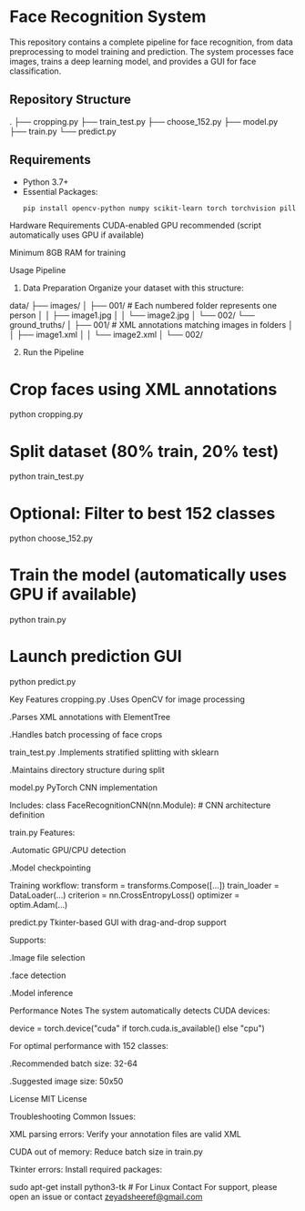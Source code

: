 # Face Recognition System

This repository contains a complete pipeline for face recognition, from data preprocessing to model training and prediction. The system processes face images, trains a deep learning model, and provides a GUI for face classification.

## Repository Structure

.
├── cropping.py
├── train_test.py
├── choose_152.py
├── model.py
├── train.py
└── predict.py


## Requirements

- Python 3.7+
- Essential Packages:
  ```bash
  pip install opencv-python numpy scikit-learn torch torchvision pillow tkinterdnd2

Hardware Requirements
CUDA-enabled GPU recommended (script automatically uses GPU if available)

Minimum 8GB RAM for training

Usage Pipeline
1. Data Preparation
Organize your dataset with this structure:

data/
├── images/
│   ├── 001/               # Each numbered folder represents one person
│   │   ├── image1.jpg
│   │   └── image2.jpg
│   └── 002/
└── ground_truths/
│   ├── 001/               # XML annotations matching images in folders
│   │   ├── image1.xml
│   │   └── image2.xml
│   └── 002/

2. Run the Pipeline

# Crop faces using XML annotations
python cropping.py

# Split dataset (80% train, 20% test)
python train_test.py

# Optional: Filter to best 152 classes
python choose_152.py

# Train the model (automatically uses GPU if available)
python train.py

# Launch prediction GUI
python predict.py

Key Features
cropping.py
.Uses OpenCV for image processing

.Parses XML annotations with ElementTree

.Handles batch processing of face crops

train_test.py
.Implements stratified splitting with sklearn

.Maintains directory structure during split

model.py
PyTorch CNN implementation

Includes:
class FaceRecognitionCNN(nn.Module):
    # CNN architecture definition

train.py
Features:

.Automatic GPU/CPU detection

.Model checkpointing

Training workflow:
transform = transforms.Compose([...])
train_loader = DataLoader(...)
criterion = nn.CrossEntropyLoss()
optimizer = optim.Adam(...)

predict.py
Tkinter-based GUI with drag-and-drop support

Supports:

.Image file selection

.face detection

.Model inference

Performance Notes
The system automatically detects CUDA devices:

device = torch.device("cuda" if torch.cuda.is_available() else "cpu")

For optimal performance with 152 classes:

.Recommended batch size: 32-64

.Suggested image size: 50x50

License
MIT License

Troubleshooting
Common Issues:

XML parsing errors: Verify your annotation files are valid XML

CUDA out of memory: Reduce batch size in train.py

Tkinter errors: Install required packages:

sudo apt-get install python3-tk  # For Linux
Contact
For support, please open an issue or contact zeyadsheeref@gmail.com
